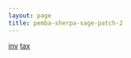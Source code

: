 ```yaml
---
layout: page
title: pemba-sherpa-sage-patch-2
---
```

<a href="{{site.baseurl}}{% link docs/pemba-sherpa-sage-patch-2/inv.md %}">inv</a>
<a href="{{site.baseurl}}{% link docs/pemba-sherpa-sage-patch-2/tax.md %}">tax</a>
